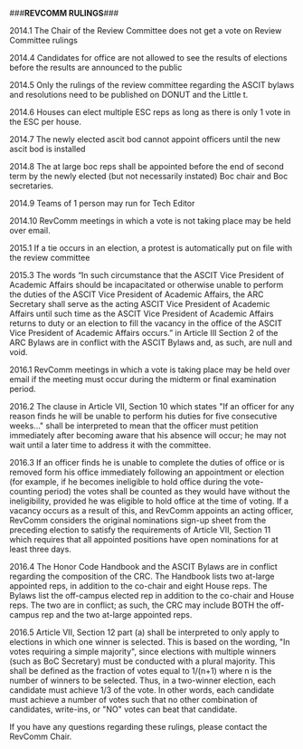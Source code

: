 ###**REVCOMM RULINGS**###

2014.1 The Chair of the Review Committee does not get a vote on Review Committee rulings

2014.4 Candidates for office are not allowed to see the results of elections before the results are announced to the public

2014.5 Only the rulings of the review committee regarding the ASCIT bylaws and resolutions need to be published on DONUT and the Little t.

2014.6 Houses can elect multiple ESC reps as long as there is only 1 vote in the ESC per house.

2014.7 The newly elected ascit bod cannot appoint officers until the new ascit bod is installed

2014.8 The at large boc reps shall be appointed before the end of second term by the newly elected (but not necessarily instated) Boc chair and Boc secretaries.

2014.9 Teams of 1 person may run for Tech Editor

2014.10 RevComm meetings in which a vote is not taking place may be held over email.

2015.1 If a tie occurs in an election, a protest is automatically put on file with the review committee

2015.3 The words “In such circumstance that the ASCIT Vice President of Academic Affairs should be incapacitated or otherwise unable to perform the duties of the ASCIT Vice President of Academic Affairs, the ARC Secretary shall serve as the acting ASCIT Vice President of Academic Affairs until such time as the ASCIT Vice President of Academic Affairs returns to duty or an election to fill the vacancy in the office of the ASCIT Vice President of Academic Affairs occurs.” in Article III Section 2 of the ARC Bylaws are in conflict with the ASCIT Bylaws and, as such, are null and void.

2016.1 RevComm meetings in which a vote is taking place may be held over email if the meeting must occur during the midterm or final examination period.

2016.2 The clause in Article VII, Section 10 which states "If an officer for any reason finds he will be unable to perform his duties for five consecutive weeks..." shall be interpreted to mean that the officer must petition immediately after becoming aware that his absence will occur; he may not wait until a later time to address it with the committee.

2016.3 If an officer finds he is unable to complete the duties of office or is removed form his office immediately following an appointment or election (for example, if he becomes ineligible to hold office during the vote-counting period) the votes shall be counted as they would have without the ineligibility, provided he was eligible to hold office at the time of voting. If a vacancy occurs as a result of this, and RevComm appoints an acting officer, RevComm considers the original nominations sign-up sheet from the preceding election to satisfy the requirements of Article VII, Section 11 which requires that all appointed positions have open nominations for at least three days.

2016.4 The Honor Code Handbook and the ASCIT Bylaws are in conflict regarding the composition of the CRC. The Handbook lists two at-large appointed reps, in addition to the co-chair and eight House reps. The Bylaws list the off-campus elected rep in addition to the co-chair and House reps. The two are in conflict; as such, the CRC may include BOTH the off-campus rep and the two at-large appointed reps.


2016.5 Article VII, Section 12 part (a) shall be interpreted to only apply to elections in which one winner is selected. This is based on the wording, "In votes requiring a simple majority", since elections with multiple winners (such as BoC Secretary) must be conducted with a plural majority. This shall be defined as the fraction of votes equal to 1/(n+1) where n is the number of winners to be selected. Thus, in a two-winner election, each candidate must achieve 1/3 of the vote. In other words, each candidate must achieve a number of votes such that no other combination of candidates, write-ins, or "NO" votes can beat that candidate.



If you have any questions regarding these rulings, please contact the RevComm Chair.
      

      